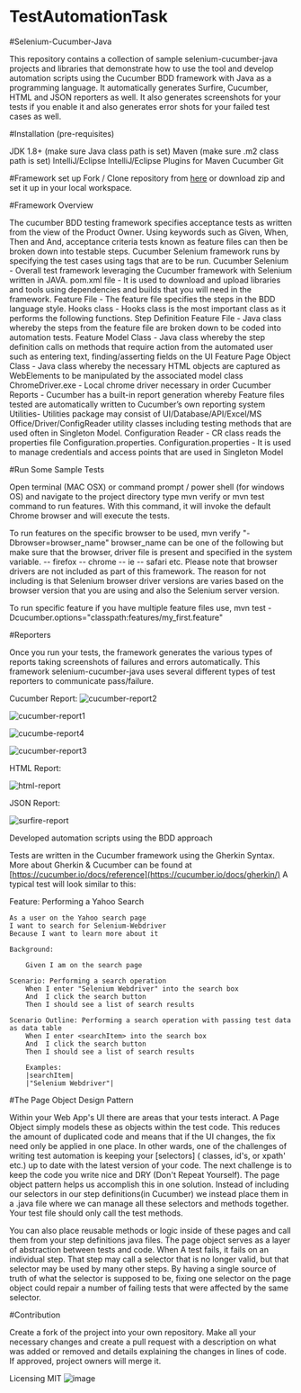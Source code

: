 # TestAutomationTask

#Selenium-Cucumber-Java

This repository contains a collection of sample selenium-cucumber-java projects and libraries that demonstrate how to use the tool and develop automation scripts using the Cucumber BDD framework with Java as a programming language. It automatically generates Surfire, Cucumber, HTML and JSON reporters as well. It also generates screenshots for your tests if you enable it and also generates error shots for your failed test cases as well.

#Installation (pre-requisites)

JDK 1.8+ (make sure Java class path is set)
Maven (make sure .m2 class path is set)
IntelliJ/Eclipse
IntelliJ/Eclipse Plugins for
Maven
Cucumber
Git

#Framework set up
Fork / Clone repository from [here](https://github.com/DeveLooperUK/TestAutomationTask.git) or download zip and set it up in your local workspace.

#Framework Overview

The cucumber BDD testing framework specifies acceptance tests as written from the view of the Product Owner. Using keywords such as Given, When, Then and And, acceptance criteria tests known as feature files can then be broken down into testable steps. Cucumber Selenium framework runs by specifying the test cases using tags that are to be run.
Cucumber Selenium - Overall test framework leveraging the Cucumber framework with Selenium written in JAVA.
pom.xml file - It is used to download and upload libraries and tools using dependencies and builds that you will need in the framework.
Feature File - The feature file specifies the steps in the BDD language style.
Hooks class - Hooks class is the most important class as it performs the following functions.
Step Definition Feature File - Java class whereby the steps from the feature file are broken down to be coded into automation tests.
Feature Model Class - Java class whereby the step definition calls on methods that require action from the automated user such as entering text, finding/asserting fields on the UI
Feature Page Object Class - Java class whereby the necessary HTML objects are captured as WebElements to be manipulated by the associated model class
ChromeDriver.exe - Local chrome driver necessary in order
Cucumber Reports - Cucumber has a built-in report generation whereby Feature files tested are automatically written to Cucumber’s own reporting system
Utilities- Utilities package may consist of UI/Database/API/Excel/MS Office/Driver/ConfigReader utility classes including testing methods that are used often in Singleton Model.
Configuration Reader - CR class reads the properties file Configuration.properties.
Configuration.properties - It is used to manage credentials and access points that are used in Singleton Model



#Run Some Sample Tests

Open terminal (MAC OSX) or command prompt / power shell (for windows OS) and navigate to the project directory type mvn verify or mvn test command to run features. With this command, it will invoke the default Chrome browser and will execute the tests.

To run features on the specific browser to be used, mvn verify "-Dbrowser=browser_name" browser_name can be one of the following but make sure that the browser‚  driver file is present and specified in the system variable. -- firefox -- chrome -- ie -- safari etc.
Please note that browser drivers are not included as part of this framework. The reason for not including is that Selenium browser driver versions are varies based on the browser version that you are using and also the Selenium server version.

To run specific feature if you have multiple feature files use, mvn test -Dcucumber.options="classpath:features/my_first.feature"

#Reporters

Once you run your tests, the framework generates the various types of reports taking screenshots of failures and errors automatically. This framework selenium-cucumber-java uses several different types of test reporters to communicate pass/failure.

Cucumber Report: 
![cucumber-report2](https://user-images.githubusercontent.com/57773219/169893556-bd297ea9-6525-4025-9510-d0ffef73015f.png)

![cucumber-report1](https://user-images.githubusercontent.com/57773219/169893559-74481f44-d28a-4835-8ec5-05fbebc83d7a.png)

![cucumbe-report4](https://user-images.githubusercontent.com/57773219/169893544-11f27532-58ab-4468-8547-b6d3d18ebb1a.png)

![cucumber-report3](https://user-images.githubusercontent.com/57773219/169893553-7bda9287-5494-411b-95fd-ab563384f681.png)


HTML Report:

 ![html-report](https://user-images.githubusercontent.com/57773219/169893617-e6712308-1d84-4b57-a011-c7fb2cfc1a37.png)


JSON Report:

 
![surfire-report](https://user-images.githubusercontent.com/57773219/169893638-0806ceb2-d713-4d5e-9c98-cefce6d6b77d.png)








Developed automation scripts using the BDD approach

Tests are written in the Cucumber framework using the Gherkin Syntax. More about Gherkin & Cucumber can be found at [https://cucumber.io/docs/reference](https://cucumber.io/docs/gherkin/) A typical test will look similar to this:

Feature: Performing a Yahoo Search

    As a user on the Yahoo search page
    I want to search for Selenium-Webdriver
    Because I want to learn more about it

    Background:

        Given I am on the search page

    Scenario: Performing a search operation
        When I enter "Selenium Webdriver" into the search box
        And  I click the search button
        Then I should see a list of search results

    Scenario Outline: Performing a search operation with passing test data as data table
        When I enter <searchItem> into the search box
        And  I click the search button
        Then I should see a list of search results

        Examples:
        |searchItem|
        |"Selenium Webdriver"|

#The Page Object Design Pattern

Within your Web App's UI there are areas that your tests interact. A Page Object simply models these as objects within the test code. This reduces the amount of duplicated code and means that if the UI changes, the fix need only be applied in one place. In other wards, one of the challenges of writing test automation is keeping your [selectors] ( classes, id's, or xpath' etc.) up to date with the latest version of your code. The next challenge is to keep the code you write nice and DRY (Don't Repeat Yourself). The page object pattern helps us accomplish this in one solution. Instead of including our selectors in our step definitions(in Cucumber) we instead place them in a .java file where we can manage all these selectors and methods together. Your test file should only call the test methods.

You can also place reusable methods or logic inside of these pages and call them from your step definitions java files. The page object serves as a layer of abstraction between tests and code. When A test fails, it fails on an individual step. That step may call a selector that is no longer valid, but that selector may be used by many other steps. By having a single source of truth of what the selector is supposed to be, fixing one selector on the page object could repair a number of failing tests that were affected by the same selector.

#Contribution

Create a fork of the project into your own repository. Make all your necessary changes and create a pull request with a description on what was added or removed and details explaining the changes in lines of code. If approved, project owners will merge it.

Licensing
MIT
![image](https://user-images.githubusercontent.com/57773219/169663491-2f6baffd-ce43-4282-8694-89ad948d79ea.png)
